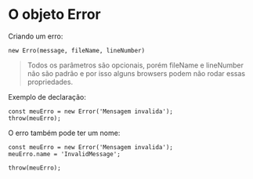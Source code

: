 # O objeto Error

Criando um erro:

    new Erro(message, fileName, lineNumber)

> Todos os parâmetros são opcionais, porém fileName e lineNumber não são padrão e por isso alguns browsers podem não rodar essas propriedades.

Exemplo de declaração:

    const meuErro = new Error('Mensagem invalida');
    throw(meuErro);

O erro também pode ter um nome:

    const meuErro = new Error('Mensagem invalida');
    meuErro.name = 'InvalidMessage';
    
    throw(meuErro);